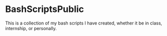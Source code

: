 # BashScriptsPublic
This is a collection of my bash scripts I have created, whether it be in class, internship, or personally.
